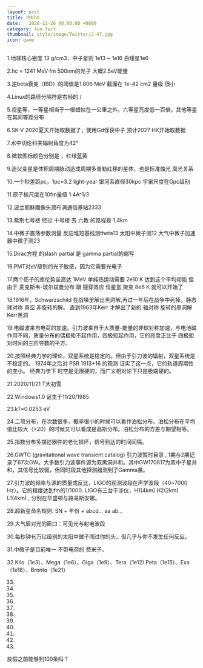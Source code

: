 ```yaml
---
layout: post
title: 冷知识
date:   2020-11-26 00:00:00 +0800
category: fun fact
thumbnail: style/image/Twitter/2-47.jpg
icon: game
---
```


1.地球核心密度 13 g/cm3，中子星则 1e13 ~ 1e16  白矮星1e6

2.hc = 1241 MeV·fm  500nm的光子 大概2.5eV能量

3.逆beta衰变（IBD）的阈值是1.806 MeV  截面在 1e-42 cm2 量级  很小

4.Linux的路径分隔符是右倾的 /

5.视星等，一等星相当于一根蜡烛在一公里之外，六等星亮度低一百倍，其他等星在其间等距分布

6.SK-Ⅴ 2020夏天开始取数据了，使用Gd俘获中子   预计2027 HK开始取数据

7.水中切伦科夫辐射角度为42°

8.微软图标颜色分别是 ，红绿蓝黄

9.造父变星是体积周期脉动造成周期多普勒红移的星体，也是标准烛光   周光关系

10.一个秒差距pc，1pc=3.2 light-year  银河系直径30kpc  宇宙尺度在Gpc级别

11.原子核尺度在10fm量级  1.4A^1/3

12.波兰耶稣雕像头顶布满通信基站2333

13.紫荆七号楼 经过 十号楼  去 六教 的路程是 1.4km

14.中微子震荡参数测量  反应堆短基线测theta13   太阳中微子测12   大气中微子加速器中微子测23

15.Dirac方程 的slash partial  是 gamma partial的缩写 

16.PMT对eV级别的光子敏感，因为它需要光电子

17.两个质子的库伦势垒高达 1MeV 单纯热运动需要 2e10 K 达到这个平均动能  但由于 麦克斯韦-玻尔兹曼分布  跟 隧穿效应  恒星氢 聚变  8e6 K 就可以开始了

18.1916年，Schwarzschild 在战壕里解出黑洞解,再过一年后在战争中死掉，静态 球对称 真空 非旋转的解。 直到1963年Kerr 才解出了新的 轴对称 旋转的黑洞解 Kerr黑洞

19.电磁波来自电荷的加速。引力波来自于大质量-能量的非球对称加速，与电池磁作用不同，质量分布的偶极矩不起作用，四极矩起作用，它的亮度正比于 四极矩对时间的三阶导数的平方。

20.按照经典力学的理论，双星系统是稳定的。但由于引力波的辐射，双星系统是不稳定的。 1974年之后对 PSR 1913+16 的观测 证实了这一点，它的轨道周期性的变小。 经典力学下  时空是无限硬的，而广义相对论下只是极端硬的。

21.2020/11/21 T大初雪

22.Windows1.0 诞生于11/20/1985

23.kT=0.0253 eV

24.二项分布，在次数很多，概率很小的时候可以看作泊松分布。泊松分布在平均值比较大（>20）的时候又可以看成是高斯分布。泊松分布的方差与期望相等。

25.指数分布多描述器件的老化损坏，信号到达的时间间隔。

26.GWTC (gravitational wave transient catalog) 引力波暂时目录 , 1期与2期记录了67次GW。大多数引力波事件源为双黑洞并和。其中GW170817为双中子星并和，其信号比较弱，但同时段其他探测器测到了Gamma暴。

27.引力波的频率与源的质量成反比，LIGO的观测波段在声学波段（40~7000 Hz）。它的精度达到fm的1/1000. LIGO有三台干涉仪，H1(4km) H2(2km)  L1(4km) , 分别在华盛顿与路易斯安娜。

28.超新星命名规则: SN + 年份 + abcd... aa ab...  

29.大气层对光的窗口：可见光与射电波段

30.每秒钟有万亿级别的太阳中微子闯过你的头，但几乎与你不发生任何反应。

31.中微子是目前唯一 不带电荷的 费米子。

32.Kilo（1e3）、Mega（1e6）、Giga（1e9）、Tera（1e12)  Peta（1e15）、Exa（1e18）、Bronto（1e21）

33.

34.

35.

36.

37.

38.

39.

40.

41.

42.

43.


放假之前能够到100条吗？























